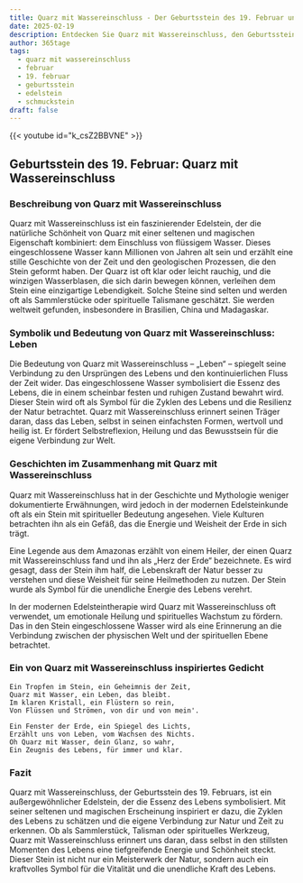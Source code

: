 ```yaml
---
title: Quarz mit Wassereinschluss - Der Geburtsstein des 19. Februar und seine Bedeutung
date: 2025-02-19
description: Entdecken Sie Quarz mit Wassereinschluss, den Geburtsstein des 19. Februar, der Leben symbolisiert. Seine Symbolik und Geschichte werden Sie inspirieren.
author: 365tage
tags:
  - quarz mit wassereinschluss
  - februar
  - 19. februar
  - geburtsstein
  - edelstein
  - schmuckstein
draft: false
---
```


{{< youtube id="k_csZ2BBVNE" >}}

## Geburtsstein des 19. Februar: Quarz mit Wassereinschluss

### Beschreibung von Quarz mit Wassereinschluss

Quarz mit Wassereinschluss ist ein faszinierender Edelstein, der die natürliche Schönheit von Quarz mit einer seltenen und magischen Eigenschaft kombiniert: dem Einschluss von flüssigem Wasser. Dieses eingeschlossene Wasser kann Millionen von Jahren alt sein und erzählt eine stille Geschichte von der Zeit und den geologischen Prozessen, die den Stein geformt haben. Der Quarz ist oft klar oder leicht rauchig, und die winzigen Wasserblasen, die sich darin bewegen können, verleihen dem Stein eine einzigartige Lebendigkeit. Solche Steine sind selten und werden oft als Sammlerstücke oder spirituelle Talismane geschätzt. Sie werden weltweit gefunden, insbesondere in Brasilien, China und Madagaskar.

### Symbolik und Bedeutung von Quarz mit Wassereinschluss: Leben

Die Bedeutung von Quarz mit Wassereinschluss – „Leben“ – spiegelt seine Verbindung zu den Ursprüngen des Lebens und den kontinuierlichen Fluss der Zeit wider. Das eingeschlossene Wasser symbolisiert die Essenz des Lebens, die in einem scheinbar festen und ruhigen Zustand bewahrt wird. Dieser Stein wird oft als Symbol für die Zyklen des Lebens und die Resilienz der Natur betrachtet. Quarz mit Wassereinschluss erinnert seinen Träger daran, dass das Leben, selbst in seinen einfachsten Formen, wertvoll und heilig ist. Er fördert Selbstreflexion, Heilung und das Bewusstsein für die eigene Verbindung zur Welt.

### Geschichten im Zusammenhang mit Quarz mit Wassereinschluss

Quarz mit Wassereinschluss hat in der Geschichte und Mythologie weniger dokumentierte Erwähnungen, wird jedoch in der modernen Edelsteinkunde oft als ein Stein mit spiritueller Bedeutung angesehen. Viele Kulturen betrachten ihn als ein Gefäß, das die Energie und Weisheit der Erde in sich trägt.

Eine Legende aus dem Amazonas erzählt von einem Heiler, der einen Quarz mit Wassereinschluss fand und ihn als „Herz der Erde“ bezeichnete. Es wird gesagt, dass der Stein ihm half, die Lebenskraft der Natur besser zu verstehen und diese Weisheit für seine Heilmethoden zu nutzen. Der Stein wurde als Symbol für die unendliche Energie des Lebens verehrt.

In der modernen Edelsteintherapie wird Quarz mit Wassereinschluss oft verwendet, um emotionale Heilung und spirituelles Wachstum zu fördern. Das in den Stein eingeschlossene Wasser wird als eine Erinnerung an die Verbindung zwischen der physischen Welt und der spirituellen Ebene betrachtet.

### Ein von Quarz mit Wassereinschluss inspiriertes Gedicht

```
Ein Tropfen im Stein, ein Geheimnis der Zeit,  
Quarz mit Wasser, ein Leben, das bleibt.  
Im klaren Kristall, ein Flüstern so rein,  
Von Flüssen und Strömen, von dir und von mein'.  

Ein Fenster der Erde, ein Spiegel des Lichts,  
Erzählt uns von Leben, vom Wachsen des Nichts.  
Oh Quarz mit Wasser, dein Glanz, so wahr,  
Ein Zeugnis des Lebens, für immer und klar.  
```

### Fazit

Quarz mit Wassereinschluss, der Geburtsstein des 19. Februars, ist ein außergewöhnlicher Edelstein, der die Essenz des Lebens symbolisiert. Mit seiner seltenen und magischen Erscheinung inspiriert er dazu, die Zyklen des Lebens zu schätzen und die eigene Verbindung zur Natur und Zeit zu erkennen. Ob als Sammlerstück, Talisman oder spirituelles Werkzeug, Quarz mit Wassereinschluss erinnert uns daran, dass selbst in den stillsten Momenten des Lebens eine tiefgreifende Energie und Schönheit steckt. Dieser Stein ist nicht nur ein Meisterwerk der Natur, sondern auch ein kraftvolles Symbol für die Vitalität und die unendliche Kraft des Lebens.